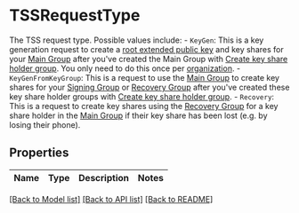 # TSSRequestType

The TSS request type. Possible values include: - `KeyGen`: This is a key generation request to create a [root extended public key](https://manuals.cobo.com/en/portal/mpc-wallets/ocw/tss-node-deployment#tss-node-on-cobo-portal-and-mpc-root-extended-public-key) and key shares for your [Main Group](https://manuals.cobo.com/en/portal/mpc-wallets/ocw/create-key-share-groups) after you've created the Main Group with [Create key share holder group](https://www.cobo.com/developers/v2/api-references/wallets--mpc-wallets/create-key-share-holder-group). You only need to do this once per [organization](https://manuals.cobo.com/en/portal/organization/introduction).  - `KeyGenFromKeyGroup`: This is a request to use the [Main Group](https://manuals.cobo.com/en/portal/mpc-wallets/ocw/create-key-share-groups) to create key shares for your [Signing Group](https://manuals.cobo.com/en/portal/mpc-wallets/ocw/create-key-share-groups) or [Recovery Group](https://manuals.cobo.com/en/portal/mpc-wallets/ocw/create-key-share-groups) after you've created these key share holder groups with [Create key share holder group](https://www.cobo.com/developers/v2/api-references/wallets--mpc-wallets/create-key-share-holder-group).  - `Recovery`: This is a request to create key shares using the [Recovery Group](https://manuals.cobo.com/en/portal/mpc-wallets/ocw/create-key-share-groups) for a key share holder in the [Main Group](https://manuals.cobo.com/en/portal/mpc-wallets/ocw/create-key-share-groups) if their key share has been lost (e.g. by losing their phone). 

## Properties

Name | Type | Description | Notes
------------ | ------------- | ------------- | -------------

[[Back to Model list]](../README.md#documentation-for-models) [[Back to API list]](../README.md#documentation-for-api-endpoints) [[Back to README]](../README.md)


